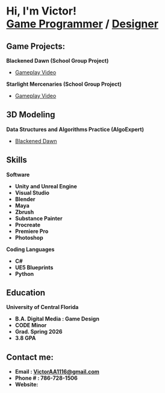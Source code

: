<h1>Hi, I'm Victor! <br/><a href=>Game Programmer</a> <a>/</a> <a href=>Designer</a></h1>

<h2> Game Projects:</h2>

<b>Blackened Dawn (School Group Project)</b>
 - [Gameplay Video]()

<b>Starlight Mercenaries (School Group Project)</b>
 - [Gameplay Video]()

<h2>3D Modeling </h2>

<b>Data Structures and Algorithms Practice (AlgoExpert)</b>
 - [Blackened Dawn]()

<h2>Skills</h2>

<b>Software</b>
- <b>Unity and Unreal Engine</b>
- <b>Visual Studio</b>
- <b>Blender</b>
- <b>Maya</b>
- <b>Zbrush</b>
- <b>Substance Painter</b>
- <b>Procreate</b>
- <b>Premiere Pro</b>
- <b>Photoshop</b>

<b>Coding Languages</b>
- <b>C#</b>
- <b>UE5 Blueprints</b>
- <b>Python</b>

<h2>Education</h2>

<b>University of Central Florida</b>
 - <b>B.A. Digital Media : Game Design </b>
 - <b>CODE Minor</b>
 - <b>Grad. Spring  2026</b>
  - <b>3.8 GPA</b>


<h2> Contact me:</h2>

- <b>Email : VictorAA1116@gmail.com</b>
- <b>Phone # : 786-728-1506</b>
- <b>Website:</b>

<!--
[<img align="left" alt="JoshMadakor | YouTube" width="22px" src="https://cdn.jsdelivr.net/npm/simple-icons@v3/icons/youtube.svg" />][youtube]
[<img align="left" alt="JoshMadakor | Twitter" width="22px" src="https://cdn.jsdelivr.net/npm/simple-icons@v3/icons/twitter.svg" />][twitter]
[<img align="left" alt="JoshMadakor | LinkedIn" width="22px" src="https://cdn.jsdelivr.net/npm/simple-icons@v3/icons/linkedin.svg" />][linkedin]
[<img align="left" alt="JoshMadakor | Instagram" width="22px" src="https://cdn.jsdelivr.net/npm/simple-icons@v3/icons/instagram.svg" />][instagram]

[twitter]: https://twitter.com/joshmadakor
[youtube]: https://www.youtube.com/c/joshmadakor
[instagram]: https://www.instagram.com/joshmadakor/
[linkedin]: https://linkedin.com/in/joshmadakor
-->

<!--

Here are some ideas to get you started:

- 🔭 I’m currently working on ...
- 🌱 I’m currently learning ...
- 👯 I’m looking to collaborate on ...
- 🤔 I’m looking for help with ...
- 💬 Ask me about ...
- 📫 How to reach me: ...
- 😄 Pronouns: ...
- ⚡ Fun fact: ...
-->

